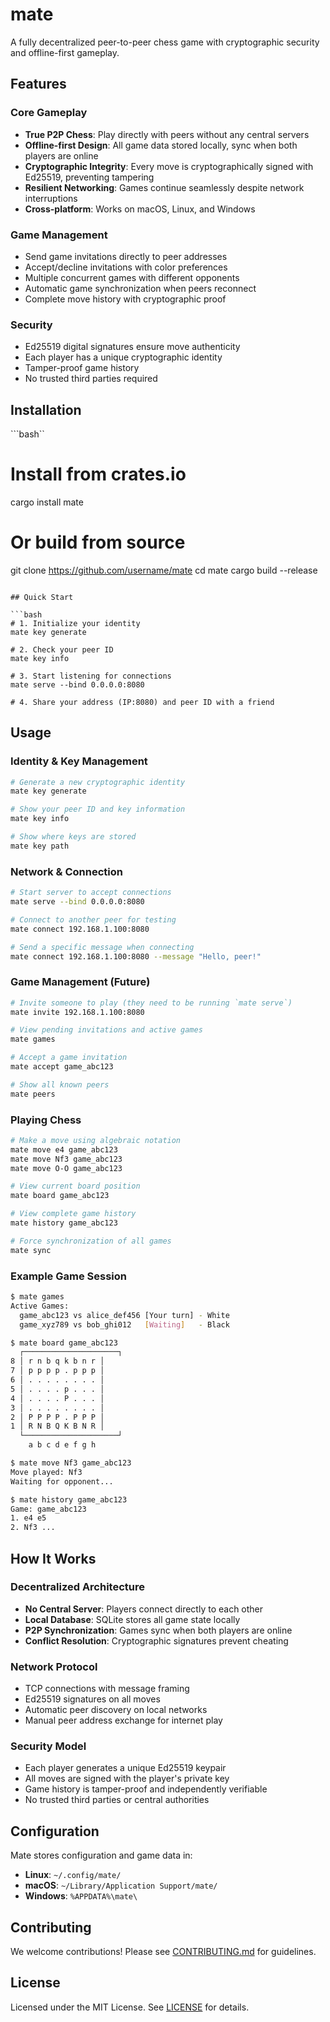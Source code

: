 # mate

A fully decentralized peer-to-peer chess game with cryptographic security and offline-first gameplay.

## Features

### Core Gameplay
- **True P2P Chess**: Play directly with peers without any central servers
- **Offline-first Design**: All game data stored locally, sync when both players are online
- **Cryptographic Integrity**: Every move is cryptographically signed with Ed25519, preventing tampering
- **Resilient Networking**: Games continue seamlessly despite network interruptions
- **Cross-platform**: Works on macOS, Linux, and Windows

### Game Management
- Send game invitations directly to peer addresses
- Accept/decline invitations with color preferences
- Multiple concurrent games with different opponents
- Automatic game synchronization when peers reconnect
- Complete move history with cryptographic proof

### Security
- Ed25519 digital signatures ensure move authenticity
- Each player has a unique cryptographic identity
- Tamper-proof game history
- No trusted third parties required

## Installation

```bash``
# Install from crates.io
cargo install mate

# Or build from source
git clone https://github.com/username/mate
cd mate
cargo build --release
```

## Quick Start

```bash
# 1. Initialize your identity
mate key generate

# 2. Check your peer ID
mate key info

# 3. Start listening for connections
mate serve --bind 0.0.0.0:8080

# 4. Share your address (IP:8080) and peer ID with a friend
```

## Usage

### Identity & Key Management
```bash
# Generate a new cryptographic identity
mate key generate

# Show your peer ID and key information
mate key info

# Show where keys are stored
mate key path
```

### Network & Connection
```bash
# Start server to accept connections
mate serve --bind 0.0.0.0:8080

# Connect to another peer for testing
mate connect 192.168.1.100:8080

# Send a specific message when connecting
mate connect 192.168.1.100:8080 --message "Hello, peer!"
```

### Game Management (Future)
```bash
# Invite someone to play (they need to be running `mate serve`)
mate invite 192.168.1.100:8080

# View pending invitations and active games
mate games

# Accept a game invitation
mate accept game_abc123

# Show all known peers
mate peers
```

### Playing Chess
```bash
# Make a move using algebraic notation
mate move e4 game_abc123
mate move Nf3 game_abc123
mate move O-O game_abc123

# View current board position
mate board game_abc123

# View complete game history
mate history game_abc123

# Force synchronization of all games
mate sync
```

### Example Game Session
```bash
$ mate games
Active Games:
  game_abc123 vs alice_def456 [Your turn] - White
  game_xyz789 vs bob_ghi012   [Waiting]   - Black

$ mate board game_abc123
  ┌─────────────────────┐
8 │ r n b q k b n r │
7 │ p p p p . p p p │
6 │ . . . . . . . . │
5 │ . . . . p . . . │
4 │ . . . . P . . . │
3 │ . . . . . . . . │
2 │ P P P P . P P P │
1 │ R N B Q K B N R │
  └─────────────────────┘
    a b c d e f g h

$ mate move Nf3 game_abc123
Move played: Nf3
Waiting for opponent...

$ mate history game_abc123
Game: game_abc123
1. e4 e5
2. Nf3 ...
```

## How It Works

### Decentralized Architecture
- **No Central Server**: Players connect directly to each other
- **Local Database**: SQLite stores all game state locally
- **P2P Synchronization**: Games sync when both players are online
- **Conflict Resolution**: Cryptographic signatures prevent cheating

### Network Protocol
- TCP connections with message framing
- Ed25519 signatures on all moves
- Automatic peer discovery on local networks
- Manual peer address exchange for internet play

### Security Model
- Each player generates a unique Ed25519 keypair
- All moves are signed with the player's private key
- Game history is tamper-proof and independently verifiable
- No trusted third parties or central authorities

## Configuration

Mate stores configuration and game data in:
- **Linux**: `~/.config/mate/`
- **macOS**: `~/Library/Application Support/mate/`
- **Windows**: `%APPDATA%\mate\`

## Contributing

We welcome contributions! Please see [CONTRIBUTING.md](CONTRIBUTING.md) for guidelines.

## License

Licensed under the MIT License. See [LICENSE](LICENSE) for details.
